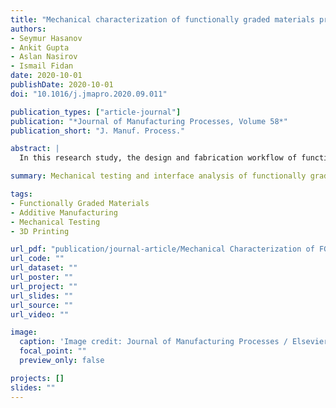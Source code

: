 ```yaml
---
title: "Mechanical characterization of functionally graded materials produced by the fused filament fabrication process"
authors:
- Seymur Hasanov
- Ankit Gupta
- Aslan Nasirov
- Ismail Fidan
date: 2020-10-01
publishDate: 2020-10-01
doi: "10.1016/j.jmapro.2020.09.011"

publication_types: ["article-journal"]
publication: "*Journal of Manufacturing Processes, Volume 58*"
publication_short: "J. Manuf. Process."

abstract: |
  In this research study, the design and fabrication workflow of functionally graded materials (FGMs) were introduced using fused filament fabrication (FFF) process. Rigid polymers were mechanically characterized in three printing directions. Tensile strength and modulus of elasticity values for YZ and XY printing orientation specimens indicated similar results. Printing in the XZ direction showed poor strength values in comparison with other directions. Interface analysis with different transition patterns was accomplished and the advantage of gradient transition was achieved. Micrography of specimens was analyzed to investigate the internal structure and was used to validate test results. Statistical methods were applied to investigate the relationship between process and performance.

summary: Mechanical testing and interface analysis of functionally graded polymer materials fabricated by the FFF process.

tags:
- Functionally Graded Materials
- Additive Manufacturing
- Mechanical Testing
- 3D Printing

url_pdf: "publication/journal-article/Mechanical Characterization of FGMs.pdf"
url_code: ""
url_dataset: ""
url_poster: ""
url_project: ""
url_slides: ""
url_source: ""
url_video: ""

image:
  caption: 'Image credit: Journal of Manufacturing Processes / Elsevier'
  focal_point: ""
  preview_only: false

projects: []
slides: ""
---
```


